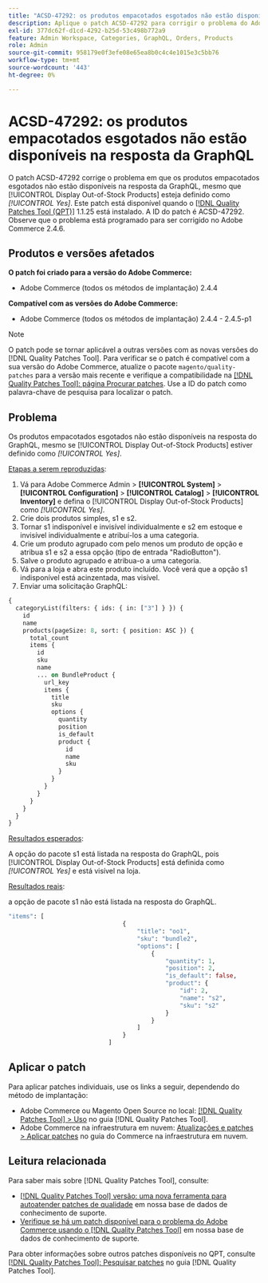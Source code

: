```yaml
---
title: "ACSD-47292: os produtos empacotados esgotados não estão disponíveis na resposta da GraphQL"
description: Aplique o patch ACSD-47292 para corrigir o problema do Adobe Commerce em que os produtos empacotados indisponíveis não estão disponíveis na resposta do GraphQL, mesmo se "mostrar produtos indisponíveis" estiver definido como Sim.
exl-id: 377dc62f-d1cd-4292-b25d-53c498b772a9
feature: Admin Workspace, Categories, GraphQL, Orders, Products
role: Admin
source-git-commit: 958179e0f3efe08e65ea8b0c4c4e1015e3c5bb76
workflow-type: tm+mt
source-wordcount: '443'
ht-degree: 0%

---
```


# ACSD-47292: os produtos empacotados esgotados não estão disponíveis na resposta da GraphQL

O patch ACSD-47292 corrige o problema em que os produtos empacotados esgotados não estão disponíveis na resposta da GraphQL, mesmo que [!UICONTROL Display Out-of-Stock Products] esteja definido como *[!UICONTROL Yes]*. Este patch está disponível quando o [[!DNL Quality Patches Tool (QPT)]](/help/announcements/adobe-commerce-announcements/magento-quality-patches-released-new-tool-to-self-serve-quality-patches.md) 1.1.25 está instalado. A ID do patch é ACSD-47292. Observe que o problema está programado para ser corrigido no Adobe Commerce 2.4.6.

## Produtos e versões afetados

**O patch foi criado para a versão do Adobe Commerce:**

* Adobe Commerce (todos os métodos de implantação) 2.4.4

**Compatível com as versões do Adobe Commerce:**

* Adobe Commerce (todos os métodos de implantação) 2.4.4 - 2.4.5-p1

>[!NOTE]
>
>O patch pode se tornar aplicável a outras versões com as novas versões do [!DNL Quality Patches Tool]. Para verificar se o patch é compatível com a sua versão do Adobe Commerce, atualize o pacote `magento/quality-patches` para a versão mais recente e verifique a compatibilidade na [[!DNL Quality Patches Tool]: página Procurar patches](https://experienceleague.adobe.com/tools/commerce-quality-patches/index.html). Use a ID do patch como palavra-chave de pesquisa para localizar o patch.

## Problema

Os produtos empacotados esgotados não estão disponíveis na resposta do GraphQL, mesmo se [!UICONTROL Display Out-of-Stock Products] estiver definido como *[!UICONTROL Yes]*.

<u>Etapas a serem reproduzidas</u>:

1. Vá para Adobe Commerce Admin > **[!UICONTROL System]** > **[!UICONTROL Configuration]** > **[!UICONTROL Catalog]** > **[!UICONTROL Inventory]** e defina o [!UICONTROL Display Out-of-Stock Products] como *[!UICONTROL Yes]*.
1. Crie dois produtos simples, s1 e s2.
1. Tornar s1 indisponível e invisível individualmente e s2 em estoque e invisível individualmente e atribuí-los a uma categoria.
1. Crie um produto agrupado com pelo menos um produto de opção e atribua s1 e s2 a essa opção (tipo de entrada &quot;RadioButton&quot;).
1. Salve o produto agrupado e atribua-o a uma categoria.
1. Vá para a loja e abra este produto incluído. Você verá que a opção s1 indisponível está acinzentada, mas visível.
1. Enviar uma solicitação GraphQL:

```GraphQL
{
  categoryList(filters: { ids: { in: ["3"] } }) {
    id
    name
    products(pageSize: 8, sort: { position: ASC }) {
      total_count
      items {
        id
        sku
        name
        ... on BundleProduct {
          url_key
          items {
            title
            sku
            options {
              quantity
              position
              is_default
              product {
                id
                name
                sku
              }
            }
          }
        }
      }
    }
  }
}
```

<u>Resultados esperados</u>:

A opção do pacote s1 está listada na resposta do GraphQL, pois [!UICONTROL Display Out-of-Stock Products] está definida como *[!UICONTROL Yes]* e está visível na loja.

<u>Resultados reais</u>:

a opção de pacote s1 não está listada na resposta do GraphQL.

```GraphQL
"items": [
                                {
                                    "title": "oo1",
                                    "sku": "bundle2",
                                    "options": [
                                        {
                                            "quantity": 1,
                                            "position": 2,
                                            "is_default": false,
                                            "product": {
                                                "id": 2,
                                                "name": "s2",
                                                "sku": "s2"
                                            }
                                        }
                                    ]
                                }
                            ]
```

## Aplicar o patch

Para aplicar patches individuais, use os links a seguir, dependendo do método de implantação:

* Adobe Commerce ou Magento Open Source no local: [[!DNL Quality Patches Tool] > Uso](https://experienceleague.adobe.com/docs/commerce-operations/tools/quality-patches-tool/usage.html) no guia [!DNL Quality Patches Tool].
* Adobe Commerce na infraestrutura em nuvem: [Atualizações e patches > Aplicar patches](https://experienceleague.adobe.com/docs/commerce-cloud-service/user-guide/develop/upgrade/apply-patches.html) no guia do Commerce na infraestrutura em nuvem.

## Leitura relacionada

Para saber mais sobre [!DNL Quality Patches Tool], consulte:

* [[!DNL Quality Patches Tool] versão: uma nova ferramenta para autoatender patches de qualidade](/help/announcements/adobe-commerce-announcements/magento-quality-patches-released-new-tool-to-self-serve-quality-patches.md) em nossa base de dados de conhecimento de suporte.
* [Verifique se há um patch disponível para o problema do Adobe Commerce usando o [!DNL Quality Patches Tool]](/help/support-tools/patches-available-in-qpt-tool/check-patch-for-magento-issue-with-magento-quality-patches.md) em nossa base de dados de conhecimento de suporte.

Para obter informações sobre outros patches disponíveis no QPT, consulte [[!DNL Quality Patches Tool]: Pesquisar patches](https://experienceleague.adobe.com/tools/commerce-quality-patches/index.html) no guia [!DNL Quality Patches Tool].

